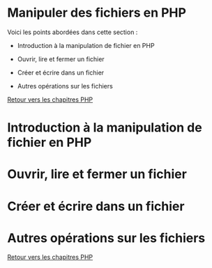 # Manipuler des fichiers en PHP

Voici les points abordées dans cette section : 

* Introduction à la manipulation de fichier en PHP

* Ouvrir, lire et fermer un fichier 

* Créer et écrire dans un fichier

* Autres opérations sur les fichiers

[Retour vers les chapitres PHP](https://github.com/CalcagnoLoic/aide_memoire/blob/main/R%C3%A9pertoire/php.md)

# Introduction à la manipulation de fichier en PHP

# Ouvrir, lire et fermer un fichier 

# Créer et écrire dans un fichier

# Autres opérations sur les fichiers

[Retour vers les chapitres PHP](https://github.com/CalcagnoLoic/aide_memoire/blob/main/R%C3%A9pertoire/php.md)
